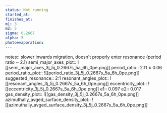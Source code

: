 ```yaml
---
status: Not running
started_at: 
finishes_at: 
m1: 3
m2: 5
sigma: 0.2667
alpha: 5
photoevaporation: 
---
```


notes:: slower inwards migration, doesn't properly enter resonance (period ratio ~ 2.1)
semi_major_axes_plot:: ![[semi_major_axes_3j_5j_0.2667s_5a_6h_0pe.png]]
period_ratio:: 2.11 ± 0.06
period_ratio_plot:: ![[period_ratio_3j_5j_0.2667s_5a_6h_0pe.png]]
suggested_resonance:: 2:1
resonant_angles_plot:: ![[resonant_angles_3j_5j_0.2667s_5a_6h_0pe.png]]
eccentricity_plot:: ![[eccentricity_3j_5j_0.2667s_5a_6h_0pe.png]]
e1:: 0.097
e2:: 0.017
gas_density_plot:: ![[gas_density_3j_5j_0.2667s_5a_6h_0pe.png]]
azimuthally_avged_surface_density_plot:: ![[azimuthally_avged_surface_density_3j_5j_0.2667s_5a_6h_0pe.png]]
